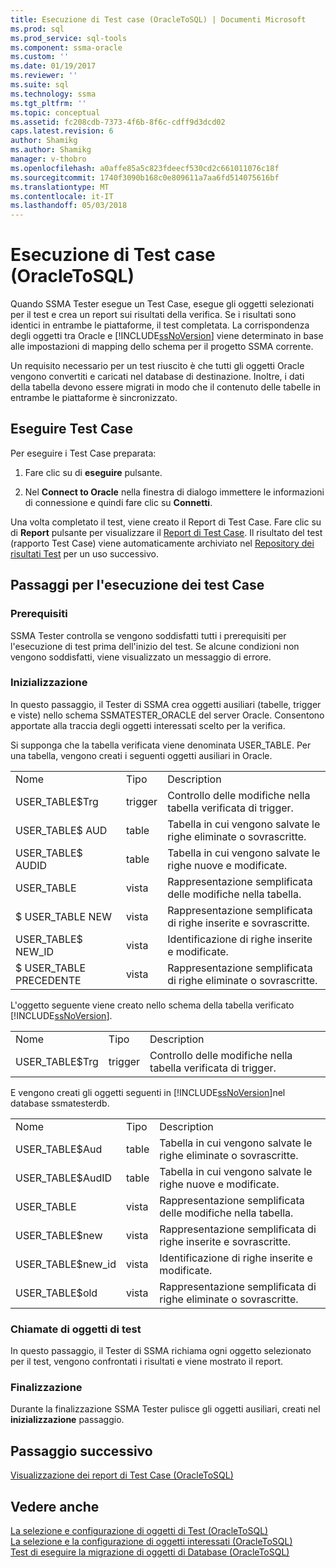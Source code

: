 ```yaml
---
title: Esecuzione di Test case (OracleToSQL) | Documenti Microsoft
ms.prod: sql
ms.prod_service: sql-tools
ms.component: ssma-oracle
ms.custom: ''
ms.date: 01/19/2017
ms.reviewer: ''
ms.suite: sql
ms.technology: ssma
ms.tgt_pltfrm: ''
ms.topic: conceptual
ms.assetid: fc208cdb-7373-4f6b-8f6c-cdff9d3dcd02
caps.latest.revision: 6
author: Shamikg
ms.author: Shamikg
manager: v-thobro
ms.openlocfilehash: a0affe85a5c823fdeecf530cd2c661011076c18f
ms.sourcegitcommit: 1740f3090b168c0e809611a7aa6fd514075616bf
ms.translationtype: MT
ms.contentlocale: it-IT
ms.lasthandoff: 05/03/2018
---
```

# <a name="running-test-cases-oracletosql"></a>Esecuzione di Test case (OracleToSQL)
Quando SSMA Tester esegue un Test Case, esegue gli oggetti selezionati per il test e crea un report sui risultati della verifica. Se i risultati sono identici in entrambe le piattaforme, il test completata. La corrispondenza degli oggetti tra Oracle e [!INCLUDE[ssNoVersion](../../includes/ssnoversion_md.md)] viene determinato in base alle impostazioni di mapping dello schema per il progetto SSMA corrente.  
  
Un requisito necessario per un test riuscito è che tutti gli oggetti Oracle vengono convertiti e caricati nel database di destinazione. Inoltre, i dati della tabella devono essere migrati in modo che il contenuto delle tabelle in entrambe le piattaforme è sincronizzato.  
  
## <a name="run-test-case"></a>Eseguire Test Case  
Per eseguire i Test Case preparata:  
  
1.  Fare clic su di **eseguire** pulsante.  
  
2.  Nel **Connect to Oracle** nella finestra di dialogo immettere le informazioni di connessione e quindi fare clic su **Connetti**.  
  
Una volta completato il test, viene creato il Report di Test Case. Fare clic su di **Report** pulsante per visualizzare il [Report di Test Case](http://msdn.microsoft.com/en-us/8da14323-9dd6-4019-bf79-3e8b972a9bc0). Il risultato del test (rapporto Test Case) viene automaticamente archiviato nel [Repository dei risultati Test](http://msdn.microsoft.com/en-us/f941cce4-d3e3-4aeb-a88a-4f101a97a9f4) per un uso successivo.  
  
## <a name="test-case-execution-steps"></a>Passaggi per l'esecuzione dei test Case  
  
### <a name="prerequisites"></a>Prerequisiti  
SSMA Tester controlla se vengono soddisfatti tutti i prerequisiti per l'esecuzione di test prima dell'inizio del test. Se alcune condizioni non vengono soddisfatti, viene visualizzato un messaggio di errore.  
  
### <a name="initialization"></a>Inizializzazione  
In questo passaggio, il Tester di SSMA crea oggetti ausiliari (tabelle, trigger e viste) nello schema SSMATESTER_ORACLE del server Oracle. Consentono apportate alla traccia degli oggetti interessati scelto per la verifica.  
  
Si supponga che la tabella verificata viene denominata USER_TABLE. Per una tabella, vengono creati i seguenti oggetti ausiliari in Oracle.  
  
||||  
|-|-|-|  
|Nome|Tipo|Description|  
|USER_TABLE$Trg|trigger|Controllo delle modifiche nella tabella verificata di trigger.|  
|USER_TABLE$ AUD|table|Tabella in cui vengono salvate le righe eliminate o sovrascritte.|  
|USER_TABLE$ AUDID|table|Tabella in cui vengono salvate le righe nuove e modificate.|  
|USER_TABLE|vista|Rappresentazione semplificata delle modifiche nella tabella.|  
|$ USER_TABLE NEW|vista|Rappresentazione semplificata di righe inserite e sovrascritte.|  
|USER_TABLE$ NEW_ID|vista|Identificazione di righe inserite e modificate.|  
|$ USER_TABLE PRECEDENTE|vista|Rappresentazione semplificata di righe eliminate o sovrascritte.|  
  
L'oggetto seguente viene creato nello schema della tabella verificato [!INCLUDE[ssNoVersion](../../includes/ssnoversion_md.md)].  
  
||||  
|-|-|-|  
|Nome|Tipo|Description|  
|USER_TABLE$Trg|trigger|Controllo delle modifiche nella tabella verificata di trigger.|  
  
E vengono creati gli oggetti seguenti in [!INCLUDE[ssNoVersion](../../includes/ssnoversion_md.md)]nel database ssmatesterdb.  
  
||||  
|-|-|-|  
|Nome|Tipo|Description|  
|USER_TABLE$Aud|table|Tabella in cui vengono salvate le righe eliminate o sovrascritte.|  
|USER_TABLE$AudID|table|Tabella in cui vengono salvate le righe nuove e modificate.|  
|USER_TABLE|vista|Rappresentazione semplificata delle modifiche nella tabella.|  
|USER_TABLE$new|vista|Rappresentazione semplificata di righe inserite e sovrascritte.|  
|USER_TABLE$new_id|vista|Identificazione di righe inserite e modificate.|  
|USER_TABLE$old|vista|Rappresentazione semplificata di righe eliminate o sovrascritte.|  
  
### <a name="test-object-calls"></a>Chiamate di oggetti di test  
In questo passaggio, il Tester di SSMA richiama ogni oggetto selezionato per il test, vengono confrontati i risultati e viene mostrato il report.  
  
### <a name="finalization"></a>Finalizzazione  
Durante la finalizzazione SSMA Tester pulisce gli oggetti ausiliari, creati nel **inizializzazione** passaggio.  
  
## <a name="next-step"></a>Passaggio successivo  
[Visualizzazione dei report di Test Case &#40;OracleToSQL&#41;](../../ssma/oracle/viewing-test-case-reports-oracletosql.md)  
  
## <a name="see-also"></a>Vedere anche  
[La selezione e configurazione di oggetti di Test &#40;OracleToSQL&#41;](../../ssma/oracle/selecting-and-configuring-objects-to-test-oracletosql.md)  
[La selezione e la configurazione di oggetti interessati &#40;OracleToSQL&#41;](../../ssma/oracle/selecting-and-configuring-affected-objects-oracletosql.md)  
[Test di eseguire la migrazione di oggetti di Database &#40;OracleToSQL&#41;](../../ssma/oracle/testing-migrated-database-objects-oracletosql.md)  
  

